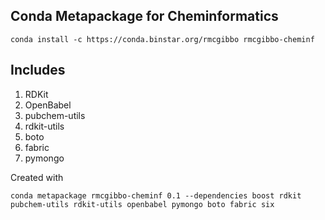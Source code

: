 Conda Metapackage for Cheminformatics
-------------------------------------

```
conda install -c https://conda.binstar.org/rmcgibbo rmcgibbo-cheminf
```

Includes
--------
1. RDKit
2. OpenBabel
3. pubchem-utils
4. rdkit-utils
5. boto
6. fabric
7. pymongo


Created with

```
conda metapackage rmcgibbo-cheminf 0.1 --dependencies boost rdkit pubchem-utils rdkit-utils openbabel pymongo boto fabric six
```

